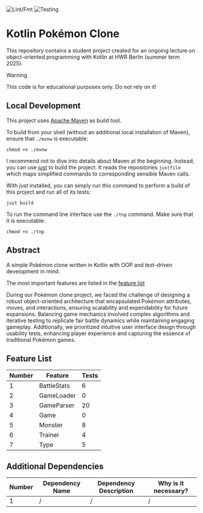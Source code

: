 ![Lint/Fmt](https://github.com/ziblic/hwr-oop-project-gruppe-3/actions/workflows/lint_and_format_kt.yml/badge.svg?branch=main)
![Testing](https://github.com/ziblic/hwr-oop-project-gruppe-3/actions/workflows/test.yml/badge.svg?branch=main)

# Kotlin Pokémon Clone

This repository contains a student project created for an ongoing lecture on object-oriented
programming with Kotlin at HWR Berlin (summer term 2025).

> [!WARNING]
> This code is for educational purposes only. Do not rely on it!

## Local Development

This project uses [Apache Maven](https://maven.apache.org/) as build tool.

To build from your shell (without an additional local installation of Maven), ensure that `./mvnw`
is executable:

```
chmod +x ./mvnw
```

I recommend not to dive into details about Maven at the beginning.
Instead, you can use [just](https://github.com/casey/just) to build the project.
It reads the repositories `justfile` which maps simplified commands to corresponding sensible Maven
calls.

With _just_ installed, you can simply run this command to perform a build of this project and run
all of its tests:

```
just build
```

To run the command line interface use the `./tnp` command. Make sure that it is executable:

```
chmod +x ./tnp
```

## Abstract

A simple Pokémon clone written in Kotlin with OOP and test-driven development in mind.

The most important features are listed in the [feature list](#feature-list)

During our Pokémon clone project, we faced the challenge of designing a robust object-oriented architecture that encapsulated Pokémon attributes, moves, and interactions, ensuring scalability and expendability for future expansions.
Balancing game mechanics involved complex algorithms and iterative testing to replicate fair battle dynamics while maintaining engaging gameplay.
Additionally, we prioritized intuitive user interface design through usability tests, enhancing player experience and capturing the essence of traditional Pokémon games.


## Feature List

| Number |    Feature   | Tests |
|--------|--------------|-------|
| 1      | BattleStats  | 6     |
| 2      | GameLoader   | 0     |
| 3      | GameParser   | 20    |
| 4      | Game         | 0     |
| 5      | Monster      | 8     |
| 6      | Trainer      | 4     |
| 7      | Type         | 5     |

## Additional Dependencies

| Number | Dependency Name | Dependency Description | Why is it necessary? |
|--------|-----------------|------------------------|----------------------|
| 1      | /               | /                      | /                    |
